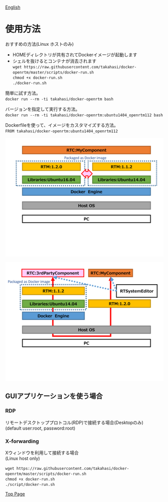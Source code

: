 [English](../usage)

使用方法
========
おすすめの方法(Linux ホストのみ)  
* HOMEディレクトリが共有されてDockerイメージが起動します  
* シェルを抜けるとコンテナが消去されます  
`wget https://raw.githubusercontent.com/takahasi/docker-openrtm/master/scripts/docker-run.sh`  
`chmod +x docker-run.sh`  
`./docker-run.sh`

簡単に試す方法。  
`docker run --rm -ti takahasi/docker-openrtm bash`

バージョンを指定して実行する方法。  
`docker run --rm -ti takahasi/docker-openrtm:ubuntu1404_openrtm112 bash`

Dockerfileを使って、イメージをカスタマイズする方法。  
`FROM takahasi/docker-openrtm:ubuntu1404_openrtm112`

![OpenRTM on Docker as a Development Environment](../img/sample1.png)

![OpenRTM on Docker as a Verification Environment](../img/sample2.png)

GUIアプリケーションを使う場合
-----------------------------

### RDP
リモートデスクトッププロトコル(RDP)で接続する場合(Desktopのみ)  
(default user:root, password:root)  

### X-forwarding
Xウィンドウを利用して接続する場合  
(Linux host only)  

`wget https://raw.githubusercontent.com/takahasi/docker-openrtm/master/scripts/docker-run.sh`  
`chmod +x docker-run.sh`  
`./script/docker-run.sh`


[Top Page](index)
